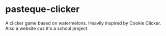 # pasteque-clicker
A clicker game based on watermelons. Heavily inspired by Cookie Clicker. Also a website cuz it's a school project

